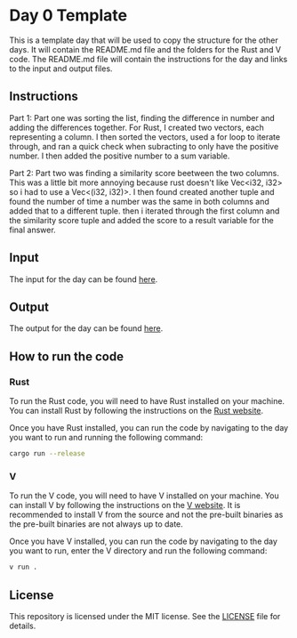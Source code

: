 # Day 0 Template

This is a template day that will be used to copy the structure for the other days. It will contain the README.md file and the folders for the Rust and V code. The README.md file will contain the instructions for the day and links to the input and output files.

## Instructions

Part 1:
Part one was sorting the list, finding the difference in number and adding the differences together. For Rust, I created two vectors, each representing a column. I then sorted the vectors, used a for loop to iterate through, and ran a quick check when subracting to only have the positive number. I then added the positive number to a sum variable.

Part 2:
Part two was finding a similarity score beetween the two columns. This was a little bit more annoying because rust doesn't like Vec<i32, i32> so i had to use a Vec<(i32, i32)>. I then found created another tuple and found the number of time a number was the same in both columns and added that to a different tuple. then i iterated through the first column and the similarity score tuple and added the score to a result variable for the final answer.

## Input

The input for the day can be found [here](input.txt).

## Output

The output for the day can be found [here](output.txt).

## How to run the code

### Rust

To run the Rust code, you will need to have Rust installed on your machine. You can install Rust by following the instructions on the [Rust website](https://www.rust-lang.org/tools/install).

Once you have Rust installed, you can run the code by navigating to the day you want to run and running the following command:

```bash
cargo run --release
```

### V

To run the V code, you will need to have V installed on your machine. You can install V by following the instructions on the [V website](https://vlang.io/).
It is recommended to install V from the source and not the pre-built binaries as the pre-built binaries are not always up to date.

Once you have V installed, you can run the code by navigating to the day you want to run, enter the V directory and run the following command:

```bash
v run .
```

## License

This repository is licensed under the MIT license. See the [LICENSE](../../LICENSE) file for details.
